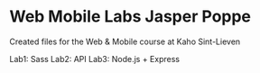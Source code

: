 Web Mobile Labs Jasper Poppe
===============

Created files for the Web &amp; Mobile course at Kaho Sint-Lieven

Lab1: Sass
Lab2: API
Lab3: Node.js + Express